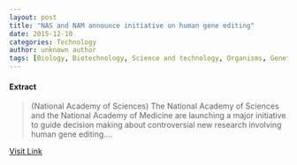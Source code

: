 ```yaml
---
layout: post
title: "NAS and NAM announce initiative on human gene editing"
date: 2015-12-10
categories: Technology
author: unknown author
tags: [Biology, Biotechnology, Science and technology, Organisms, Genetics, Artificial objects, Medicine, Science, Life sciences]
---
```





#### Extract
>(National Academy of Sciences) The National Academy of Sciences and the National Academy of Medicine are launching a major initiative to guide decision making about controversial new research involving human gene editing....



[Visit Link](http://www.eurekalert.org/pub_releases/2015-05/naos-nan051815.php)


